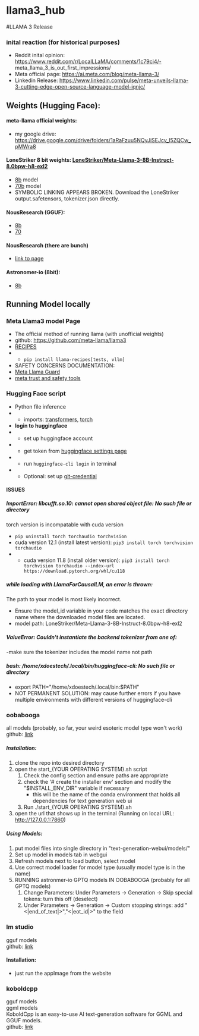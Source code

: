 # llama3_hub
#LLAMA 3 Release 
### inital reaction (for historical purposes)
- Reddit inital opinion: https://www.reddit.com/r/LocalLLaMA/comments/1c79ci4/- meta_llama_3_is_out_first_impressions/
- Meta official page: https://ai.meta.com/blog/meta-llama-3/ 
- Linkedin Release: https://www.linkedin.com/pulse/meta-unveils-llama-3-cutting-edge-open-source-language-model-iqnjc/

## Weights (Hugging Face):
#### meta-llama official weights: 
- my google drive: https://drive.google.com/drive/folders/1aRaFzuu5NQyJiSEJcv_I5ZQCw_pMWra8
#### LoneStriker 8 bit weights: [LoneStriker/Meta-Llama-3-8B-Instruct-8.0bpw-h8-exl2](https://huggingface.co/LoneStriker/Meta-Llama-3-8B-Instruct-8.0bpw-h8-exl2/discussions/1) 
- [8b](https://huggingface.co/LoneStriker/Meta-Llama-3-8B-Instruct-8.0bpw-h8-exl2) model
- [70b](https://huggingface.co/LoneStriker/Meta-Llama-3-70B-Instruct-2.25bpw-h6-exl2) model
- SYMBOLIC LINKING APPEARS BROKEN. Download the LoneStriker output.safetensors, tokenizer.json directly. 
#### NousResearch (GGUF): 
- [8b](https://huggingface.co/NousResearch/Meta-Llama-3-8B-Instruct-GGUF)
- [70](https://huggingface.co/NousResearch/Meta-Llama-3-70B-Instruct-GGUF)
#### NousResearch (there are bunch)
- [link to page](https://huggingface.co/NousResearch)
#### Astronomer-io (8bit):
- [8b](https://huggingface.co/astronomer-io/Llama-3-8B-Instruct-GPTQ-8-Bit/tree/main)

## Running Model locally
### Meta Llama3 model Page
- The official method of running llama (with unofficial weights)
- github: https://github.com/meta-llama/llama3
- [RECIPES](https://github.com/meta-llama/llama-recipes)
- - `pip install llama-recipes[tests, vllm]`
- SAFETY CONCERNS DOCUMENTATION:
- [Meta Llama Guard](https://github.com/meta-llama/llama-recipes/tree/main/recipes/responsible_ai)
- [meta trust and safety tools](https://llama.meta.com/trust-and-safety/)

### Hugging Face script
- Python file inference
- - imports: [transformers](https://pypi.org/project/transformers/), [torch](https://pypi.org/project/torch/)
- **login to huggingface**
- - set up huggingface account
- - get token from [huggingface settings page](https://huggingface.co/settings/tokens)
- - run `huggingface-cli login` in terminal
- - Optional: set up [git-credential](https://git-scm.com/book/en/v2/Git-Tools-Credential-Storage)

#### ISSUES
##### **ImportError: libcufft.so.10: cannot open shared object file: No such file or directory**
torch version is incompatable with cuda version
- `pip uninstall torch torchaudio torchvision`
- cuda version 12.1 (install latest version): `pip3 install torch torchvision torchaudio`
- - cuda version 11.8 (install older version): `pip3 install torch torchvision torchaudio --index-url https://download.pytorch.org/whl/cu118`
##### **while loading with LlamaForCausalLM, an error is thrown:**
The path to your model is most likely incorrect. 
- Ensure the model_id variable in your code matches the exact directory name where the downloaded model files are located.
- model path: LoneStriker/Meta-Llama-3-8B-Instruct-8.0bpw-h8-exl2
##### **ValueError: Couldn't instantiate the backend tokenizer from one of:**
-make sure the tokenizer includes the model name not path
##### **bash: /home/xdoestech/.local/bin/huggingface-cli: No such file or directory**
- export PATH="/home/xdoestech/.local/bin:$PATH"
- NOT PERMANENT SOLUTION: may cause further errors if you have multiple environments with different versions of huggingface-cli
### oobabooga
all models (probably, so far, your weird esoteric model type won't work)<br>
github: [link](https://github.com/oobabooga/text-generation-webui)
##### Installation: 
1. clone the repo into desired directory
2. open the start_{YOUR OPERATING SYSTEM}.sh script
    1. Check the config section and ensure paths are appropriate
    2. check the '# create the installer env' section and modify the "$INSTALL_ENV_DIR" variable if necessary
       - this will be the name of the conda environment that holds all dependencies for text generation web ui
    3.  Run ./start_{YOUR OPERATING SYSTEM}.sh
3. open the url that shows up in the terminal (Running on local URL:  http://127.0.0.1:7860)
##### Using Models: 
1. put model files into single directory in "text-generation-webui/models/"
2. Set up model in models tab in webgui 
3. Refresh models next to load button, select model
4. Use correct model loader for model type (usually model type is in the name)
5. RUNNING astronmer-io GPTQ models IN OOBABOOGA (probably for all GPTQ models)
    1. Change Parameters: Under Parameters -> Generation -> Skip special tokens: turn this off (deselect)
    2. Under Parameters -> Generation -> Custom stopping strings: add "<|end_of_text|>","<|eot_id|>" to the field

### lm studio
gguf models<br>
github: [link](https://lmstudio.ai/)
#### Installation: 
- just run the appImage from the website
### koboldcpp
gguf models<br>ggml models<br>
KoboldCpp is an easy-to-use AI text-generation software for GGML and GGUF models.<br>
github: [link](https://github.com/LostRuins/koboldcpp)